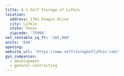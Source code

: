 ```yaml
---
title: A-1 Self Storage of Lufkin
location:
  address: 1701 Feagin Drive
  city: Lufkin
  state: Texas
  zipcode: '75904'
net_rentable_sq_ft: '105,060'
units: '648'
opening:
website_url: 'https://www.selfstorageoflufkin.com/'
gys_companies:
  - development
  - general-contracting
---
```


